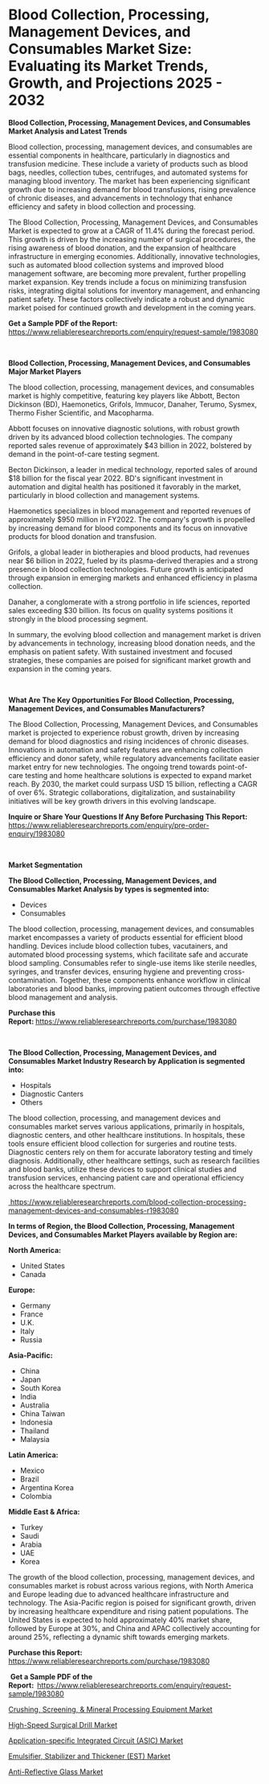 <p><h1>Blood Collection, Processing, Management Devices, and Consumables Market Size: Evaluating its Market Trends, Growth, and Projections 2025 - 2032</h1></p><p><strong>Blood Collection, Processing, Management Devices, and Consumables Market Analysis and Latest Trends</strong></p>
<p><p>Blood collection, processing, management devices, and consumables are essential components in healthcare, particularly in diagnostics and transfusion medicine. These include a variety of products such as blood bags, needles, collection tubes, centrifuges, and automated systems for managing blood inventory. The market has been experiencing significant growth due to increasing demand for blood transfusions, rising prevalence of chronic diseases, and advancements in technology that enhance efficiency and safety in blood collection and processing.</p><p>The Blood Collection, Processing, Management Devices, and Consumables Market is expected to grow at a CAGR of 11.4% during the forecast period. This growth is driven by the increasing number of surgical procedures, the rising awareness of blood donation, and the expansion of healthcare infrastructure in emerging economies. Additionally, innovative technologies, such as automated blood collection systems and improved blood management software, are becoming more prevalent, further propelling market expansion. Key trends include a focus on minimizing transfusion risks, integrating digital solutions for inventory management, and enhancing patient safety. These factors collectively indicate a robust and dynamic market poised for continued growth and development in the coming years.</p></p>
<p><strong>Get a Sample PDF of the Report:&nbsp;</strong> <a href="https://www.reliableresearchreports.com/enquiry/request-sample/1983080?utm_campaign=8&utm_medium=2&utm_source=Github&utm_content=ia&utm_term=15012025&utm_id=blood-collection-processing-management-devices-and-consumables">https://www.reliableresearchreports.com/enquiry/request-sample/1983080</a></p>
<p>&nbsp;</p>
<p><strong>Blood Collection, Processing, Management Devices, and Consumables Major Market Players</strong></p>
<p><p>The blood collection, processing, management devices, and consumables market is highly competitive, featuring key players like Abbott, Becton Dickinson (BD), Haemonetics, Grifols, Immucor, Danaher, Terumo, Sysmex, Thermo Fisher Scientific, and Macopharma. </p><p>Abbott focuses on innovative diagnostic solutions, with robust growth driven by its advanced blood collection technologies. The company reported sales revenue of approximately $43 billion in 2022, bolstered by demand in the point-of-care testing segment.</p><p>Becton Dickinson, a leader in medical technology, reported sales of around $18 billion for the fiscal year 2022. BD's significant investment in automation and digital health has positioned it favorably in the market, particularly in blood collection and management systems.</p><p>Haemonetics specializes in blood management and reported revenues of approximately $950 million in FY2022. The company's growth is propelled by increasing demand for blood components and its focus on innovative products for blood donation and transfusion.</p><p>Grifols, a global leader in biotherapies and blood products, had revenues near $6 billion in 2022, fueled by its plasma-derived therapies and a strong presence in blood collection technologies. Future growth is anticipated through expansion in emerging markets and enhanced efficiency in plasma collection.</p><p>Danaher, a conglomerate with a strong portfolio in life sciences, reported sales exceeding $30 billion. Its focus on quality systems positions it strongly in the blood processing segment.</p><p>In summary, the evolving blood collection and management market is driven by advancements in technology, increasing blood donation needs, and the emphasis on patient safety. With sustained investment and focused strategies, these companies are poised for significant market growth and expansion in the coming years.</p></p>
<p>&nbsp;</p>
<p><strong>What Are The Key Opportunities For Blood Collection, Processing, Management Devices, and Consumables Manufacturers?</strong></p>
<p><p>The Blood Collection, Processing, Management Devices, and Consumables market is projected to experience robust growth, driven by increasing demand for blood diagnostics and rising incidences of chronic diseases. Innovations in automation and safety features are enhancing collection efficiency and donor safety, while regulatory advancements facilitate easier market entry for new technologies. The ongoing trend towards point-of-care testing and home healthcare solutions is expected to expand market reach. By 2030, the market could surpass USD 15 billion, reflecting a CAGR of over 6%. Strategic collaborations, digitalization, and sustainability initiatives will be key growth drivers in this evolving landscape.</p></p>
<p><strong>Inquire or Share Your Questions If Any Before Purchasing This Report:</strong> <a href="https://www.reliableresearchreports.com/enquiry/pre-order-enquiry/1983080?utm_campaign=8&utm_medium=2&utm_source=Github&utm_content=ia&utm_term=15012025&utm_id=blood-collection-processing-management-devices-and-consumables">https://www.reliableresearchreports.com/enquiry/pre-order-enquiry/1983080</a></p>
<p>&nbsp;</p>
<p><strong>Market Segmentation</strong></p>
<p><strong>The Blood Collection, Processing, Management Devices, and Consumables Market Analysis by types is segmented into:</strong></p>
<p><ul><li>Devices</li><li>Consumables</li></ul></p>
<p><p>The blood collection, processing, management devices, and consumables market encompasses a variety of products essential for efficient blood handling. Devices include blood collection tubes, vacutainers, and automated blood processing systems, which facilitate safe and accurate blood sampling. Consumables refer to single-use items like sterile needles, syringes, and transfer devices, ensuring hygiene and preventing cross-contamination. Together, these components enhance workflow in clinical laboratories and blood banks, improving patient outcomes through effective blood management and analysis.</p></p>
<p><strong>Purchase this Report:&nbsp;</strong><a href="https://www.reliableresearchreports.com/purchase/1983080?utm_campaign=8&utm_medium=2&utm_source=Github&utm_content=ia&utm_term=15012025&utm_id=blood-collection-processing-management-devices-and-consumables">https://www.reliableresearchreports.com/purchase/1983080</a></p>
<p>&nbsp;</p>
<p><strong>The Blood Collection, Processing, Management Devices, and Consumables Market Industry Research by Application is segmented into:</strong></p>
<p><ul><li>Hospitals</li><li>Diagnostic Canters</li><li>Others</li></ul></p>
<p><p>The blood collection, processing, and management devices and consumables market serves various applications, primarily in hospitals, diagnostic centers, and other healthcare institutions. In hospitals, these tools ensure efficient blood collection for surgeries and routine tests. Diagnostic centers rely on them for accurate laboratory testing and timely diagnosis. Additionally, other healthcare settings, such as research facilities and blood banks, utilize these devices to support clinical studies and transfusion services, enhancing patient care and operational efficiency across the healthcare spectrum.</p></p>
<p><a href="https://www.reliableresearchreports.com/blood-collection-processing-management-devices-and-consumables-r1983080?utm_campaign=8&utm_medium=2&utm_source=Github&utm_content=ia&utm_term=15012025&utm_id=blood-collection-processing-management-devices-and-consumables">&nbsp;https://www.reliableresearchreports.com/blood-collection-processing-management-devices-and-consumables-r1983080</a></p>
<p><strong>In terms of Region, the Blood Collection, Processing, Management Devices, and Consumables Market Players available by Region are:</strong></p>
<p>
    <p> <strong> North America: </strong>
        <ul>
            <li>United States</li>
            <li>Canada</li>
        </ul>
        </p> 
    <p> <strong> Europe: </strong>
        <ul>
            <li>Germany</li>
            <li>France</li>
            <li>U.K.</li>
            <li>Italy</li>
            <li>Russia</li>
        </ul>
        </p> 
    <p> <strong> Asia-Pacific: </strong>
        <ul>
            <li>China</li>
            <li>Japan</li>
            <li>South Korea</li>
            <li>India</li>
            <li>Australia</li>
            <li>China Taiwan</li>
            <li>Indonesia</li>
            <li>Thailand</li>
            <li>Malaysia</li>
        </ul>
        </p> 
    <p> <strong> Latin America: </strong>
        <ul>
            <li>Mexico</li>
            <li>Brazil</li>
            <li>Argentina Korea</li>
            <li>Colombia</li>
        </ul>
        </p> 
    <p> <strong> Middle East & Africa: </strong>
        <ul>
            <li>Turkey</li>
            <li>Saudi</li>
            <li>Arabia</li>
            <li>UAE</li>
            <li>Korea</li>
        </ul>
    </p>
    </p>
<p><p>The growth of the blood collection, processing, management devices, and consumables market is robust across various regions, with North America and Europe leading due to advanced healthcare infrastructure and technology. The Asia-Pacific region is poised for significant growth, driven by increasing healthcare expenditure and rising patient populations. The United States is expected to hold approximately 40% market share, followed by Europe at 30%, and China and APAC collectively accounting for around 25%, reflecting a dynamic shift towards emerging markets.</p></p>
<p><strong>Purchase this Report: </strong><a href="https://www.reliableresearchreports.com/purchase/1983080?utm_campaign=8&utm_medium=2&utm_source=Github&utm_content=ia&utm_term=15012025&utm_id=blood-collection-processing-management-devices-and-consumables">https://www.reliableresearchreports.com/purchase/1983080</a></p>
<p>&nbsp;<strong>Get a Sample PDF of the Report:&nbsp;&nbsp;</strong><a href="https://www.reliableresearchreports.com/enquiry/request-sample/1983080?utm_campaign=8&utm_medium=2&utm_source=Github&utm_content=ia&utm_term=15012025&utm_id=blood-collection-processing-management-devices-and-consumables">https://www.reliableresearchreports.com/enquiry/request-sample/1983080</a></p>
<p><strong></strong></p>
<p><p><a href="https://github.com/bornergabrielle89/Market-Research-Report-List-1/blob/main/crushing-screening-mineral-processing-equipment-market.md?utm_campaign=8&utm_medium=2&utm_source=Github&utm_content=ia&utm_term=15012025&utm_id=blood-collection-processing-management-devices-and-consumables">Crushing, Screening, & Mineral Processing Equipment Market</a></p><p><a href="https://github.com/mcfred89/Market-Research-Report-List-1/blob/main/high-speed-surgical-drill-market.md?utm_campaign=8&utm_medium=2&utm_source=Github&utm_content=ia&utm_term=15012025&utm_id=blood-collection-processing-management-devices-and-consumables">High-Speed Surgical Drill Market</a></p><p><a href="https://github.com/wileonie19657/Market-Research-Report-List-1/blob/main/application-specific-integrated-circuit-asic-market.md?utm_campaign=8&utm_medium=2&utm_source=Github&utm_content=ia&utm_term=15012025&utm_id=blood-collection-processing-management-devices-and-consumables">Application-specific Integrated Circuit (ASIC) Market</a></p><p><a href="https://github.com/comasnickie/Market-Research-Report-List-1/blob/main/emulsifier-stabilizer-and-thickener-est-market.md?utm_campaign=8&utm_medium=2&utm_source=Github&utm_content=ia&utm_term=15012025&utm_id=blood-collection-processing-management-devices-and-consumables">Emulsifier, Stabilizer and Thickener (EST) Market</a></p><p><a href="https://github.com/toldenargelia86/Market-Research-Report-List-1/blob/main/anti-reflective-glass-market.md?utm_campaign=8&utm_medium=2&utm_source=Github&utm_content=ia&utm_term=15012025&utm_id=blood-collection-processing-management-devices-and-consumables">Anti-Reflective Glass Market</a></p></p>